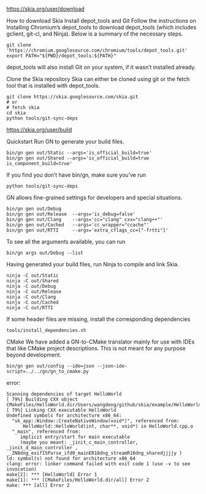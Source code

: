 https://skia.org/user/download


How to download Skia
Install depot_tools and Git
Follow the instructions on Installing Chromium’s depot_tools to download depot_tools (which includes gclient, git-cl, and Ninja). Below is a summary of the necessary steps.

```
git clone 'https://chromium.googlesource.com/chromium/tools/depot_tools.git'
export PATH="${PWD}/depot_tools:${PATH}"
```
depot_tools will also install Git on your system, if it wasn’t installed already.

Clone the Skia repository
Skia can either be cloned using git or the fetch tool that is installed with depot_tools.

```
git clone https://skia.googlesource.com/skia.git
# or
# fetch skia
cd skia
python tools/git-sync-deps
```


https://skia.org/user/build

Quickstart
Run GN to generate your build files.
```
bin/gn gen out/Static --args='is_official_build=true'
bin/gn gen out/Shared --args='is_official_build=true is_component_build=true'
```
If you find you don’t have bin/gn, make sure you’ve run

```
python tools/git-sync-deps
```
GN allows fine-grained settings for developers and special situations.

```
bin/gn gen out/Debug
bin/gn gen out/Release  --args='is_debug=false'
bin/gn gen out/Clang    --args='cc="clang" cxx="clang++"'
bin/gn gen out/Cached   --args='cc_wrapper="ccache"'
bin/gn gen out/RTTI     --args='extra_cflags_cc=["-frtti"]'
```
To see all the arguments available, you can run

```
bin/gn args out/Debug --list
```
Having generated your build files, run Ninja to compile and link Skia.

```
ninja -C out/Static
ninja -C out/Shared
ninja -C out/Debug
ninja -C out/Release
ninja -C out/Clang
ninja -C out/Cached
ninja -C out/RTTI
```

If some header files are missing, install the corresponding dependencies

```
tools/install_dependencies.sh
```

CMake
We have added a GN-to-CMake translator mainly for use with IDEs that like CMake project descriptions. This is not meant for any purpose beyond development.

```
bin/gn gen out/config --ide=json --json-ide-script=../../gn/gn_to_cmake.py
```

error:
```
Scanning dependencies of target HelloWorld
[ 79%] Building CXX object CMakeFiles/HelloWorld.dir/Users/wangdong/github/skia/example/HelloWorld.cpp.o
[ 79%] Linking CXX executable HelloWorld
Undefined symbols for architecture x86_64:
  "sk_app::Window::CreateNativeWindow(void*)", referenced from:
      HelloWorld::HelloWorld(int, char**, void*) in HelloWorld.cpp.o
  "_main", referenced from:
     implicit entry/start for main executable
     (maybe you meant: _jinit_c_main_controller, _jinit_d_main_controller , __ZN8dng_exif15Parse_ifd0_mainER10dng_streamR10dng_sharedjjjjy )
ld: symbol(s) not found for architecture x86_64
clang: error: linker command failed with exit code 1 (use -v to see invocation)
make[2]: *** [HelloWorld] Error 1
make[1]: *** [CMakeFiles/HelloWorld.dir/all] Error 2
make: *** [all] Error 2
```